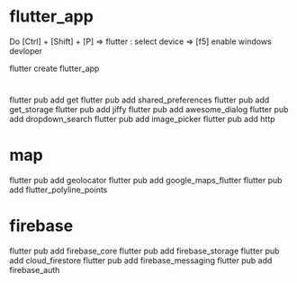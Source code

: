 # flutter_app
Do [Ctrl] + [Shift] + [P] =>  flutter : select device => [f5]
enable windows devloper

flutter create flutter_app
# 
flutter pub add get
flutter pub add shared_preferences
flutter pub add get_storage
flutter pub add jiffy
flutter pub add awesome_dialog
flutter pub add dropdown_search
flutter pub add image_picker
flutter pub add http

# map
flutter pub add geolocator
flutter pub add google_maps_flutter
flutter pub add flutter_polyline_points

# firebase
flutter pub add firebase_core
flutter pub add firebase_storage
flutter pub add cloud_firestore
flutter pub add firebase_messaging
flutter pub add firebase_auth
